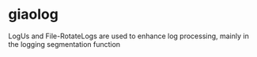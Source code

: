 # giaolog
LogUs and File-RotateLogs are used to enhance log processing, mainly in the logging segmentation function
